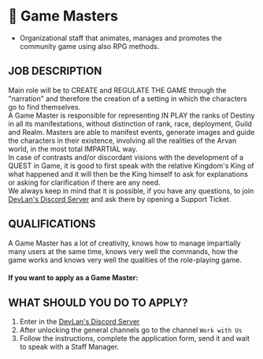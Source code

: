 # 📝 Game Masters
- Organizational staff that animates, manages and promotes the community game using also RPG methods.

## JOB DESCRIPTION

Main role will be to CREATE and REGULATE THE GAME through the "narration" and therefore the creation of a setting in which the characters go to find themselves.<br>
A Game Master is responsible for representing IN PLAY the ranks of Destiny in all its manifestations, without distinction of rank, race, deployment, Guild and Realm. Masters are able to manifest events, generate images and guide the characters in their existence, involving all the realities of the Arvan world, in the most total IMPARTIAL way.<br>
In case of contrasts and/or discordant visions with the development of a QUEST in Game, it is good to first speak with the relative Kingdom's King of what happened and it will then be the King himself to ask for explanations or asking for clarification if there are any need.<br>
We always keep in mind that it is possible, if you have any questions, to join [DevLan's Discord Server](https://discord.io/devlan) and ask there by opening a Support Ticket.

## QUALIFICATIONS
A Game Master has a lot of creativity, knows how to manage impartially many users at the same time, knows very well the commands, how the game works and knows very well the qualities of the role-playing game.



#### If you want to apply as a Game Master:


## WHAT SHOULD YOU DO TO APPLY?
1. Enter in the [DevLan's Discord Server](https://discord.io/devlan)
1. After unlocking the general channels go to the channel ` Work with Us ` 
1. Follow the instructions, complete the application form, send it and wait to speak with a Staff Manager.

